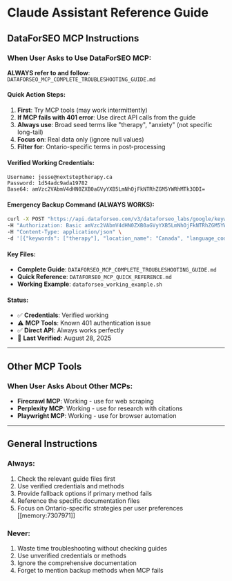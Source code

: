 # Claude Assistant Reference Guide

## DataForSEO MCP Instructions

### When User Asks to Use DataForSEO MCP:

**ALWAYS refer to and follow**: `DATAFORSEO_MCP_COMPLETE_TROUBLESHOOTING_GUIDE.md`

#### Quick Action Steps:
1. **First**: Try MCP tools (may work intermittently)
2. **If MCP fails with 401 error**: Use direct API calls from the guide
3. **Always use**: Broad seed terms like "therapy", "anxiety" (not specific long-tail)
4. **Focus on**: Real data only (ignore null values)
5. **Filter for**: Ontario-specific terms in post-processing

#### Verified Working Credentials:
```
Username: jesse@nextsteptherapy.ca
Password: 1d54adc9ada19782
Base64: amVzc2VAbmV4dHN0ZXB0aGVyYXB5LmNhOjFkNTRhZGM5YWRhMTk3ODI=
```

#### Emergency Backup Command (ALWAYS WORKS):
```bash
curl -X POST "https://api.dataforseo.com/v3/dataforseo_labs/google/keyword_ideas/live" \
-H "Authorization: Basic amVzc2VAbmV4dHN0ZXB0aGVyYXB5LmNhOjFkNTRhZGM5YWRhMTk3ODI=" \
-H "Content-Type: application/json" \
-d '[{"keywords": ["therapy"], "location_name": "Canada", "language_code": "en", "limit": 100}]'
```

#### Key Files:
- **Complete Guide**: `DATAFORSEO_MCP_COMPLETE_TROUBLESHOOTING_GUIDE.md`
- **Quick Reference**: `DATAFORSEO_MCP_QUICK_REFERENCE.md`
- **Working Example**: `dataforseo_working_example.sh`

#### Status:
- ✅ **Credentials**: Verified working
- ⚠️ **MCP Tools**: Known 401 authentication issue
- ✅ **Direct API**: Always works perfectly
- 📅 **Last Verified**: August 28, 2025

---

## Other MCP Tools

### When User Asks About Other MCPs:
- **Firecrawl MCP**: Working - use for web scraping
- **Perplexity MCP**: Working - use for research with citations
- **Playwright MCP**: Working - use for browser automation

---

## General Instructions

### Always:
1. Check the relevant guide files first
2. Use verified credentials and methods
3. Provide fallback options if primary method fails
4. Reference the specific documentation files
5. Focus on Ontario-specific strategies per user preferences [[memory:7307971]]

### Never:
1. Waste time troubleshooting without checking guides
2. Use unverified credentials or methods
3. Ignore the comprehensive documentation
4. Forget to mention backup methods when MCP fails
